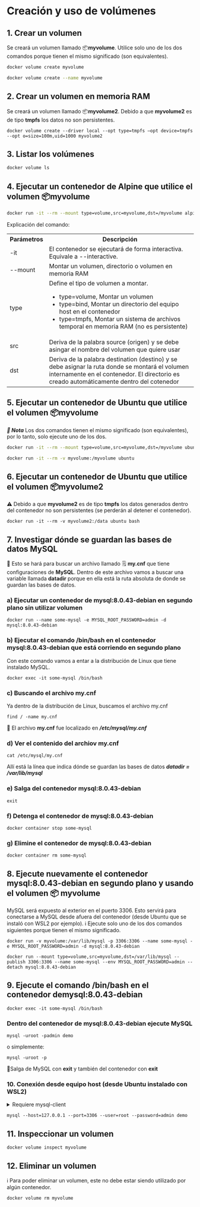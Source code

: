 # Creación y uso de volúmenes

## 1. Crear un volumen

Se creará un volumen llamado 📦**myvolume**. Utilice solo uno de los dos comandos porque tienen el mismo significado (son equivalentes).  

```bash
docker volume create myvolume
```
```bash
docker volume create --name myvolume
```

## 2. Crear un volumen en memoria RAM  

Se creará un volumen llamado 📦**myvolume2**. Debido a que **myvolume2** es de tipo **tmpfs** los datos no son persistentes. 

```
docker volume create --driver local --opt type=tmpfs –opt device=tmpfs --opt o=size=100m,uid=1000 myvolume2
```

## 3. Listar los volúmenes
```bash
docker volume ls
```

## 4. Ejecutar un contenedor de Alpine que utilice el volumen 📦myvolume

```bash
docker run -it --rm --mount type=volume,src=myvolume,dst=/myvolume alpine
```

Explicación del comando:  

<table>
  <tr>
    <th>Parámetros</th>
    <th>Descripción</th>
  </tr>
  <tr>
    <td>-it</td>
    <td>El contenedor se ejecutará de forma interactiva. Equivale a --interactive.</td>
  </tr>
  <tr>
    <td>--mount</td>
    <td>Montar un volumen, directorio  o volumen en memoria RAM</td>
  </tr>
  <tr>
    <td>type</td>
    <td>Define el tipo de volumen a montar. 
    <ul>
      <li>type=volume, Montar un volumen</li>
      <li>type=bind, Montar un directorio del equipo host en el contenedor</li>
      <li>type=tmpfs, Montar un sistema de archivos temporal en memoria RAM (no es persistente)</li>
    </ul>
    </td>
  </tr>
  <tr>
    <td>src</td>
    <td>Deriva de la palabra source (origen) y se debe asingar el nombre del volumen que quiere usar</td>
  </tr>
  <tr>
    <td>dst</td>
    <td>Deriva de la palabra destination (destino) y se debe asignar la ruta donde se montará el volumen internamente en el contenedor. El directorio es creado automáticamente dentro del cotenedor</td>
  </tr>
</table>

## 5. Ejecutar un contenedor de Ubuntu que utilice el volumen 📦myvolume

***📘 Nota*** Los dos comandos tienen el mismo significado (son equivalentes), por lo tanto, solo ejecute uno de los dos.   

```bash
docker run -it --rm --mount type=volume,src=myvolume,dst=/myvolume ubuntu
```


```bash
docker run -it --rm -v myvolume:/myvolume ubuntu
```

## 6. Ejecutar un contenedor de Ubuntu que utilice el volumen 📦myvolume2

⚠️ Debido a que **myvolume2** es de tipo **tmpfs** los datos generados dentro del contenedor no son persistentes (se perderán al detener el contenedor).  

```
docker run -it --rm -v myvolume2:/data ubuntu bash
```

## 7. Investigar dónde se guardan las bases de datos MySQL

🔎 Esto se hará para buscar un archivo llamado 🗒️ **my.cnf** que tiene configuraciones de **MySQL**. Dentro de este archivo vamos a buscar una variable llamada **datadir** porque en ella está la ruta absoluta de donde se guardan las bases de datos.  

### a) Ejecutar un contenedor de mysql:8.0.43-debian en segundo plano sin utilizar volumen

```
docker run --name some-mysql -e MYSQL_ROOT_PASSWORD=admin -d mysql:8.0.43-debian
```

### b) Ejecutar el comando /bin/bash en el contenedor mysql:8.0.43-debian que está corriendo en segundo plano

Con este comando vamos a entar a la distribución de Linux que tiene instalado MySQL.

```
docker exec -it some-mysql /bin/bash
```

### c) Buscando el archivo my.cnf

Ya dentro de la distribución de Linux, buscamos el archivo my.cnf

```
find / -name my.cnf
```
📖 El archivo **my.cnf** fue localizado en ***/etc/mysql/my.cnf***

### d) Ver el contenido del archiov my.cnf

```
cat /etc/mysql/my.cnf
```

Allí está la línea que indica dónde se guardan las bases de datos ***datadir         = /var/lib/mysql***

### e) Salga del contenedor mysql:8.0.43-debian

```
exit
```

### f) Detenga el contenedor de mysql:8.0.43-debian

```
docker container stop some-mysql
```

### g) Elimine el contenedor de mysql:8.0.43-debian

```
docker container rm some-mysql
```

## 8. Ejecute nuevamente el contenedor mysql:8.0.43-debian en segundo plano y usando el volumen 📦 myvolume

MySQL será expuesto al exterior en el puerto 3306. Esto servirá para conectarse a MySQL desde afuera del contenedor (desde Ubuntu que se instaló con WSL2 por ejemplo). ℹ️ Ejecute solo uno de los dos comandos siguientes porque tienen el mismo significado.  

```
docker run -v myvolume:/var/lib/mysql -p 3306:3306 --name some-mysql -e MYSQL_ROOT_PASSWORD=admin -d mysql:8.0.43-debian
```

```
docker run --mount type=volume,src=myvolume,dst=/var/lib/mysql --publish 3306:3306 --name some-mysql --env MYSQL_ROOT_PASSWORD=admin --detach mysql:8.0.43-debian
```

## 9. Ejecute el comando /bin/bash en el contenedor demysql:8.0.43-debian
```
docker exec -it some-mysql /bin/bash
```

### Dentro del contenedor de mysql:8.0.43-debian ejecute MySQL

```
mysql -uroot -padmin demo
```

o simplemente:  

```
mysql -uroot -p
```

🔖Salga de MySQL con **exit** y también del contenedor con **exit**  

### 10. Conexión desde equipo host (desde Ubuntu instalado con WSL2)

<details>
  <summary>Requiere mysql-client</summary>
  <pre>
    Si no tiene instalado el cliente de MySQL debe instalarlo con los comandos siguientes:
    sudo apt update
    sudo apt install -y mysql-client
  </pre>
</details>

```
mysql --host=127.0.0.1 --port=3306 --user=root --password=admin demo
```

## 11. Inspeccionar un volumen
```
docker volume inspect myvolume
```

## 12. Eliminar un volumen

ℹ️ Para poder eliminar un volumen, este no debe estar siendo utilizado por algún contenedor.  

```
docker volume rm myvolume
```

